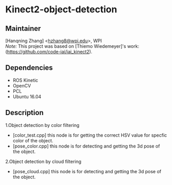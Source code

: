 # Kinect2-object-detection   
## Maintainer
[Hanqning Zhang] <<hzhang8@wpi.edu>>, WPI   
*Note:* This project was based on [Thiemo Wiedemeyer]'s work:(https://github.com/code-iai/iai_kinect2).   

## Dependencies

- ROS Kinetic
- OpenCV
- PCL
- Ubuntu 16.04

## Description   
1.Object detection by color filtering  
- [color_test.cpp] this node is for getting the correct HSV value for specfic color of the object.
- [pose_color.cpp] this node is for detecting and getting the 3d pose of the object.    

2.Object detection by cloud filtering
- [pose_cloud.cpp] this node is for detecting and getting the 3d pose of the object.
